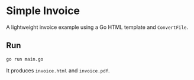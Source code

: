 # Simple Invoice

A lightweight invoice example using a Go HTML template and `ConvertFile`.

## Run

```bash
go run main.go
```

It produces `invoice.html` and `invoice.pdf`.

